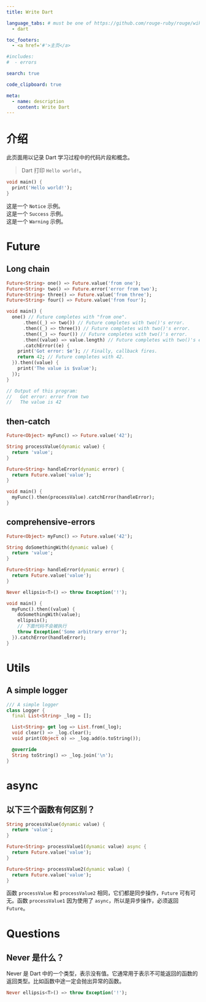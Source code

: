 ```yaml
---
title: Write Dart

language_tabs: # must be one of https://github.com/rouge-ruby/rouge/wiki/List-of-supported-languages-and-lexers
  - dart

toc_footers:
  - <a href='#'>主页</a>

#includes:
#  - errors

search: true

code_clipboard: true

meta:
  - name: description
    content: Write Dart
---
```


# 介绍

此页面用以记录 Dart 学习过程中的代码片段和概念。

> Dart 打印 `Hello world!`。

```dart
void main() {
  print('Hello world!');
}
```

<aside class="notice">
这是一个 <code>Notice</code> 示例。
</aside>

<aside class="success">
这是一个 <code>Success</code> 示例。
</aside>

<aside class="warning">
这是一个 <code>Warning</code> 示例。
</aside>



# Future

## Long chain

```dart
Future<String> one() => Future.value('from one');
Future<String> two() => Future.error('error from two');
Future<String> three() => Future.value('from three');
Future<String> four() => Future.value('from four');

void main() {
  one() // Future completes with "from one".
      .then((_) => two()) // Future completes with two()'s error.
      .then((_) => three()) // Future completes with two()'s error.
      .then((_) => four()) // Future completes with two()'s error.
      .then((value) => value.length) // Future completes with two()'s error.
      .catchError((e) {
    print('Got error: $e'); // Finally, callback fires.
    return 42; // Future completes with 42.
  }).then((value) {
    print('The value is $value');
  });
}

// Output of this program:
//   Got error: error from two
//   The value is 42

```

## then-catch

```dart
Future<Object> myFunc() => Future.value('42');

String processValue(dynamic value) {
  return 'value';
}

Future<String> handleError(dynamic error) {
  return Future.value('value');
}

void main() {
  myFunc().then(processValue).catchError(handleError);
}
```

## comprehensive-errors

```dart
Future<Object> myFunc() => Future.value('42');

String doSomethingWith(dynamic value) {
  return 'value';
}

Future<String> handleError(dynamic error) {
  return Future.value('value');
}

Never ellipsis<T>() => throw Exception('!');

void main() {
  myFunc().then((value) {
    doSomethingWith(value);
    ellipsis();
    // 下面代码不会被执行
    throw Exception('Some arbitrary error');
  }).catchError(handleError);
}
```

# Utils

## A simple logger

```dart
/// A simple logger
class Logger {
  final List<String> _log = [];

  List<String> get log => List.from(_log);
  void clear() => _log.clear();
  void print(Object o) => _log.add(o.toString());

  @override
  String toString() => _log.join('\n');
}
```


# async

## 以下三个函数有何区别？

```dart
String processValue(dynamic value) {
  return 'value';
}

Future<String> processValue1(dynamic value) async {
  return Future.value('value');
}

Future<String> processValue2(dynamic value) {
  return Future.value('value');
}
```

函数 `processValue` 和 `processValue2` 相同，它们都是同步操作，`Future` 可有可无。函数 `processValue1` 因为使用了 `async`，所以是异步操作，必须返回 `Future`。






# Questions

## Never 是什么？

Never 是 Dart 中的一个类型，表示没有值。它通常用于表示不可能返回的函数的返回类型。比如函数中途一定会抛出异常的函数。

```dart
Never ellipsis<T>() => throw Exception('!');
```


















